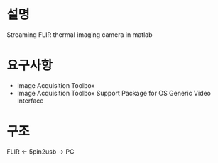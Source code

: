# 설명
Streaming FLIR thermal imaging camera in matlab

# 요구사항
- Image Acquisition Toolbox
- Image Acquisition Toolbox Support Package for OS Generic Video Interface

# 구조
FLIR ← 5pin2usb → PC
